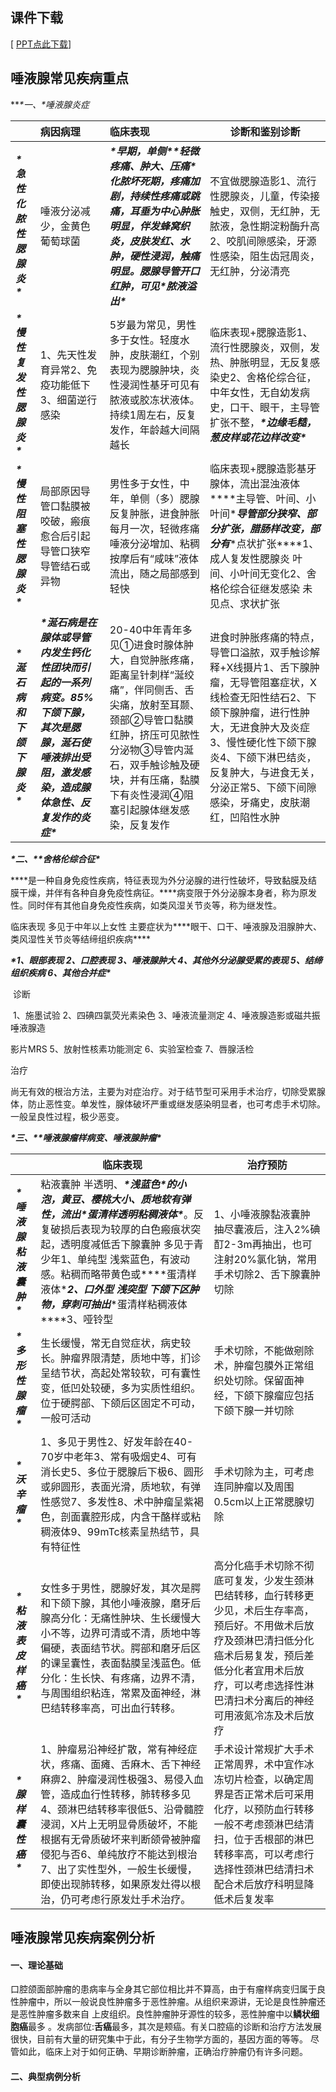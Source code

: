 ##  课件下载

[ <a href='chap04.pptx'>PPT点此下载</a>]

## 唾液腺常见疾病重点

 ***\*一、\**唾液腺炎症**

|                              | 病因病理                                                     | 临床表现                                                     | 诊断和鉴别诊断                                               |
| ---------------------------- | :----------------------------------------------------------- | :----------------------------------------------------------- | ------------------------------------------------------------ |
| ***\*急性化脓性腮腺炎\****   | 唾液分泌减少，金黄色葡萄球菌                                 | ***\*早期，单侧\*******\*轻微疼痛、肿大、压痛\****化脓坏死期，疼痛加剧，持续性疼痛或跳痛，耳垂为中心肿胀明显，伴发蜂窝织炎，皮肤发红、水肿，硬性浸润，触痛明显。腮腺导管开口红肿，可见***\*脓液溢出\**** | 不宜做腮腺造影1、流行性腮腺炎，儿童，传染接触史，双侧，无红肿，无脓液，急性期淀粉酶升高2、咬肌间隙感染，牙源性感染，阻生齿冠周炎，无红肿，分泌清亮 |
| ***\*慢性复发性腮腺炎\****   | 1、先天性发育异常2、免疫功能低下3、细菌逆行感染              | 5岁最为常见，男性多于女性。轻度水肿，皮肤潮红，个别表现为腮腺肿块，炎性浸润性基牙可见有脓液或胶冻状液体。持续1周左右，反复发作，年龄越大间隔越长 | 临床表现+腮腺造影1、流行性腮腺炎，双侧，发热、肿胀明显，无反复感染史2、舍格伦综合征，中年女性，无自幼发病史，口干、眼干，主导管扩张不整，***\*边缘毛糙，葱皮样或花边样改变\**** |
| ***\*慢性阻塞性腮腺炎\****   | 局部原因导管口黏膜被咬破，瘢痕愈合后引起导管口狭窄导管结石或异物 | 男性多于女性，中年，单侧（多）腮腺反复肿胀，进食肿胀每月一次，轻微疼痛唾液分泌增加、粘稠按摩后有“咸味”液体流出，随之局部感到轻快 | 临床表现+腮腺造影基牙腺体，流出混浊液体***\*主导管、叶间、小叶间\****导管部分狭窄、部分扩张，腊肠样改变，部分有***\*点状扩张\****1、成人复发性腮腺炎 叶间、小叶间无变化2、舍格伦综合征继发感染 未见点、求状扩张 |
| ***\*涎石病和下颌下腺炎\**** | ***\*涎石病是在腺体或导管内发生钙化性团块而引起的一系列病变。85%下颌下腺，其次是腮腺，涎石使唾液排出受阻，激发感染，造成腺体急性、反复发作的炎症\**** | 20-40中年青年多见①进食时腺体肿大，自觉肿胀疼痛，距离呈针刺样“涎绞痛”，伴同侧舌、舌尖痛，放射至耳颞、颈部②导管口黏膜红肿，挤压可见脓性分泌物③导管内涎石，双手触诊触及硬块，并有压痛，黏膜下有炎性浸润④阻塞引起腺体继发感染，反复发作 | 进食时肿胀疼痛的特点，导管口溢脓，双手触诊解释+X线摄片1、舌下腺肿瘤，无导管阻塞症状，X线检查无阳性结石2、下颌下腺肿瘤，进行性肿大，无进食肿大及炎症3、慢性硬化性下颌下腺炎4、下颌下淋巴结炎，反复肿大，与进食无关，分泌正常5、下颌下间隙感染，牙痛史，皮肤潮红，凹陷性水肿 |

 

***\*二、\*******\*舍格伦综合征\****

***\*是一种自身免疫性疾病，特征表现为外分泌腺的进行性破坏，导致黏膜及结膜干燥，并伴有各种自身免疫性病征。\****病变限于外分泌腺本身者，称为原发性。同时伴有其他自身免疫性疾病，如类风湿关节炎等，称为继发性。

临床表现 多见于中年以上女性 主要症状为***\*眼干、口干、唾液腺及泪腺肿大、类风湿性关节炎等结缔组织疾病\****

***\*1、眼部表现 2、口腔表现 3、唾液腺肿大 4、其他外分泌腺受累的表现 5、结缔组织疾病 6、其他合并症\****

​     诊断

​    1、施墨试验 2、四碘四氯荧光素染色 3、唾液流量测定 4、唾液腺造影或磁共振唾液腺造

影片MRS 5、放射性核素功能测定 6、实验室检查 7、唇腺活检

 治疗

尚无有效的根治方法，主要为对症治疗。对于结节型可采用手术治疗，切除受累腺体，防止恶性变。单发性，腺体破坏严重或继发感染明显者，也可考虑手术切除。一般呈良性过程，极少恶变。 

 

***\*三、\*******\*唾液腺瘤样病变、唾液腺肿瘤\****

|                          | 临床表现                                                     | 治疗预防                                                     |
| ------------------------ | ------------------------------------------------------------ | ------------------------------------------------------------ |
| ***\*唾液腺粘液囊肿\**** | 粘液囊肿 半透明、***\*浅蓝色\****的小泡，黄豆、樱桃大小、质地软有弹性，流出***\*蛋清样透明粘稠液体\****。反复破损后表现为较厚的白色瘢痕状突起，透明度减低舌下腺囊肿 多见于青少年1、单纯型 浅紫蓝色，有波动感。粘稠而略带黄色或***\*蛋清样液体\****2、口外型 浅突型 下颌下区肿物，穿刺可抽出***\*蛋清样粘稠液体\****3、哑铃型 | 1、小唾液腺黏液囊肿 抽尽囊液后，注入2%碘酊2-3m再抽出，也可注射20%氯化钠，常用手术切除2、舌下腺囊肿 切除 |
| ***\*多形性腺瘤\****     | 生长缓慢，常无自觉症状，病史较长。肿瘤界限清楚，质地中等，扪诊呈结节状，高起处常较软，可有囊性变，低凹处较硬，多为实质性组织。位于硬腭部、下颌后区固定不可动，一般可活动 | 手术切除，不能做剜除术，肿瘤包膜外正常组织处切除。保留面神经，下颌下腺瘤应包括下颌下腺一并切除 |
| ***\*沃辛瘤\****         | 1、多见于男性2、好发年龄在40-70岁中老年3、常有吸烟史4、可有消长史5、多位于腮腺后下极6、圆形或卵圆形，表面光滑，质地软，有弹性感觉7、多发性8、术中肿瘤呈紫褐色，剖面囊腔形成，内含干酪样或粘稠液体9、99mTc核素呈热结节，具有特征性 | 手术切除为主，可考虑连同肿瘤以及周围0.5cm以上正常腮腺切除    |
| ***\*粘液表皮样癌\****   | 女性多于男性，腮腺好发，其次是腭和下颌下腺，其他小唾液腺，磨牙后腺高分化：无痛性肿块、生长缓慢大小不等，边界可清或不清，质地中等偏硬，表面结节状。腭部和磨牙后区的课呈囊性，表面黏膜呈浅蓝色。低分化：生长快、有疼痛，边界不清，与周围组织粘连，常累及面神经，淋巴结转移率高，可出血行转移。 | 高分化癌手术切除不彻底可复发，少发生颈淋巴结转移，血行转移更少见，术后生存率高，预后好。不用做术后放疗及颈淋巴清扫低分化癌术后易复发，预后差低分化者宜用术后放疗，可以考虑选择性淋巴清扫术分离后的神经可用液氮冷冻及术后放疗 |
| ***\*腺样囊性癌\****     | 1、肿瘤易沿神经扩散，常有神经症状，疼痛、面瘫、舌麻木、舌下神经麻痹2、肿瘤浸润性极强3、易侵入血管，造成血行性转移，肺转移多见4、颈淋巴结转移率很低5、沿骨髓腔浸润，X片上无明显骨质破坏，不能根据有无骨质破坏来判断颌骨被肿瘤侵犯与否6、单纯放疗不能达到根治7、出了实性型外，一般生长缓慢，即使出现肺转移，如果原发灶得以根治，仍可考虑行原发灶手术治疗。 | 手术设计常规扩大手术正常周界，术中宜作冰冻切片检查，以确定周界是否正常术后可采用化疗，以预防血行转移一般不考虑颈淋巴结清扫，位于舌根部的淋巴转移率高，可以考虑行选择性颈淋巴结清扫术配合术后放疗科明显降低术后复发率 |

## 唾液腺常见疾病案例分析

#### 一、理论基础

口腔颌面部肿瘤的患病率与全身其它部位相比并不算高，由于有瘤样病变归属于良性肿瘤中，所以一般说良性肿瘤多于恶性肿瘤。从组织来源讲，无论是良性肿瘤还是恶性肿瘤多数来自 上皮组织。良性肿瘤肿牙源性的较多，恶性肿瘤中以**鳞状细胞癌**最多 。发病部位:**舌癌**最多，其次是颊癌。有关口腔癌的诊断和治疗方法发展很快，目前有大量的研究集中于此，有分子生物学方面的，基因方面的等等。 尽管如此，临床上对于如何正确、早期诊断肿瘤，正确治疗肿瘤仍有许多问题。

#### 二、典型病例分析

